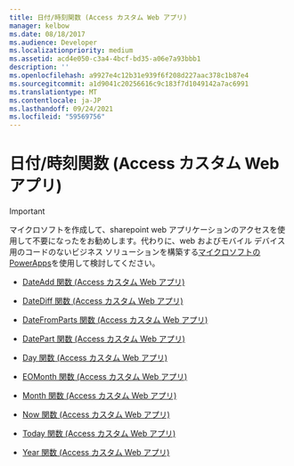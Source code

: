 ```yaml
---
title: 日付/時刻関数 (Access カスタム Web アプリ)
manager: kelbow
ms.date: 08/18/2017
ms.audience: Developer
ms.localizationpriority: medium
ms.assetid: acd4e050-c3a4-4bcf-bd35-a06e7a93bbb1
description: ''
ms.openlocfilehash: a9927e4c12b31e939f6f208d227aac378c1b87e4
ms.sourcegitcommit: a1d9041c20256616c9c183f7d1049142a7ac6991
ms.translationtype: MT
ms.contentlocale: ja-JP
ms.lasthandoff: 09/24/2021
ms.locfileid: "59569756"
---
```

# <a name="datetime-functions-access-custom-web-app"></a>日付/時刻関数 (Access カスタム Web アプリ)

> [!IMPORTANT]
> マイクロソフトを作成して、sharepoint web アプリケーションのアクセスを使用して不要になったをお勧めします。代わりに、web およびモバイル デバイス用のコードのないビジネス ソリューションを構築する[マイクロソフトの PowerApps](https://powerapps.microsoft.com/en-us/)を使用して検討してください。 


- [DateAdd 関数 (Access カスタム Web アプリ)](dateadd-function-access-custom-web-app.md)
    
- [DateDiff 関数 (Access カスタム Web アプリ)](datediff-function-access-custom-web-app.md)
    
- [DateFromParts 関数 (Access カスタム Web アプリ)](datefromparts-function-access-custom-web-app.md)
    
- [DatePart 関数 (Access カスタム Web アプリ)](datepart-function-access-custom-web-app.md)
    
- [Day 関数 (Access カスタム Web アプリ)](day-function-access-custom-web-app.md)
    
- [EOMonth 関数 (Access カスタム Web アプリ)](eomonth-function-access-custom-web-app.md)
    
- [Month 関数 (Access カスタム Web アプリ)](month-function-access-custom-web-app.md)
    
- [Now 関数 (Access カスタム Web アプリ)](now-function-access-custom-web-app.md)
    
- [Today 関数 (Access カスタム Web アプリ)](today-function-access-custom-web-app.md)
    
- [Year 関数 (Access カスタム Web アプリ)](year-function-access-custom-web-app.md)
    

